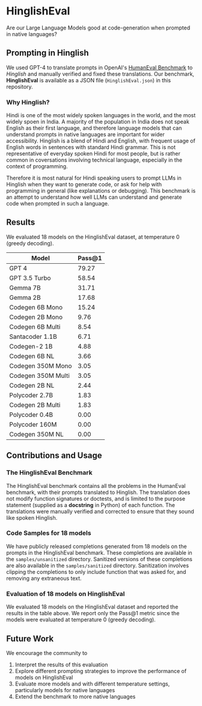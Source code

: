 # HinglishEval
Are our Large Language Models good at code-generation when prompted in native languages?

## Prompting in Hinglish
We used GPT-4 to translate prompts in OpenAI's [HumanEval Benchmark](https://github.com/openai/human-eval) to _Hinglish_ and manually verified and fixed these translations. Our benchmark, __HinglishEval__ is available as a JSON file (`HinglishEval.json`) in this repository.

### Why Hinglish?
Hindi is one of the most widely spoken languages in the world, and the most widely spoen in India. A majority of the population in India does not speak English as their first language, and therefore language models that can understand prompts in native languages are important for wider accessibility. Hinglish is a blend of Hindi and English, with frequent usage of English words in sentences with standard Hindi grammar. This is not representative of everyday spoken Hindi for most people, but is rather common in coversations involving technical language, especially in the context of programming.

Therefore it is most natural for Hindi speaking users to prompt LLMs in Hinglish when they want to generate code, or ask for help with programming in general (like explanations or debugging). This benchmark is an attempt to understand how well LLMs can understand and generate code when prompted in such a language.

## Results
We evaluated 18 models on the HinglishEval dataset, at temperature 0 (greedy decoding).

| Model | Pass@1 | 
| --- | --- |
| GPT 4 | 79.27 |
| GPT 3.5 Turbo | 58.54 |
| Gemma 7B | 31.71 |
| Gemma 2B | 17.68 |
| Codegen 6B Mono | 15.24 |
| Codegen 2B Mono | 9.76 |
| Codegen 6B Multi | 8.54 |
| Santacoder 1.1B | 6.71 |
| Codegen-2 1B | 4.88 |
| Codegen 6B NL | 3.66 |
| Codegen 350M Mono | 3.05 |
| Codegen 350M Multi | 3.05 |
| Codegen 2B NL | 2.44 |
| Polycoder 2.7B | 1.83 |
| Codegen 2B Multi | 1.83 |
| Polycoder 0.4B | 0.00 |
| Polycoder 160M | 0.00 |
| Codegen 350M NL | 0.00 |

## Contributions and Usage

### The HinglishEval Benchmark
The HinglishEval benchmark contains all the problems in the HumanEval benchmark, with their prompts translated to Hinglish. The translation does not modify function signatures or doctests, and is limited to the purpose statement (supplied as a __docstring__ in Python) of each function. The translations were manually verified and corrected to ensure that they sound like spoken Hinglish.

### Code Samples for 18 models
We have publicly released completions generated from 18 models on the prompts in the HinglishEval benchmark. These completions are available in the `samples/unsanitized` directory. Sanitized versions of these completions are also available in the `samples/sanitized` directory. Sanitization involves clipping the completions to only include function that was asked for, and removing any extraneous text.

### Evaluation of 18 models on HinglishEval
We evaluated 18 models on the HinglishEval dataset and reported the results in the table above. We report only the Pass@1 metric since the models were evaluated at temperature 0 (greedy decoding). 

## Future Work
We encourage the community to
1. Interpret the results of this evaluation
2. Explore different prompting strategies to improve the performance of models on HinglishEval
3. Evaluate more models and with different temperature settings, particularly models for native languages
4. Extend the benchmark to more native languages
